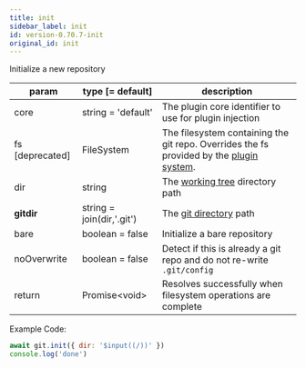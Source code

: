```yaml
---
title: init
sidebar_label: init
id: version-0.70.7-init
original_id: init
---
```


Initialize a new repository

| param           | type [= default]          | description                                                                                               |
| --------------- | ------------------------- | --------------------------------------------------------------------------------------------------------- |
| core            | string = 'default'        | The plugin core identifier to use for plugin injection                                                    |
| fs [deprecated] | FileSystem                | The filesystem containing the git repo. Overrides the fs provided by the [plugin system](./plugin_fs.md). |
| dir             | string                    | The [working tree](dir-vs-gitdir.md) directory path                                                       |
| **gitdir**      | string = join(dir,'.git') | The [git directory](dir-vs-gitdir.md) path                                                                |
| bare            | boolean = false           | Initialize a bare repository                                                                              |
| noOverwrite     | boolean = false           | Detect if this is already a git repo and do not re-write `.git/config`                                    |
| return          | Promise\<void\>           | Resolves successfully when filesystem operations are complete                                             |

Example Code:

```js live
await git.init({ dir: '$input((/))' })
console.log('done')
```

<script>
(function rewriteEditLink() {
  const el = document.querySelector('a.edit-page-link.button');
  if (el) {
    el.href = 'https://github.com/isomorphic-git/isomorphic-git/edit/main/src/commands/init.js';
  }
})();
</script>